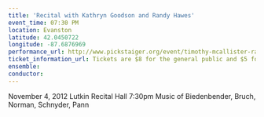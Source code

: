 ```yaml
---
title: 'Recital with Kathryn Goodson and Randy Hawes'
event_time: 07:30 PM
location: Evanston
latitude: 42.0450722
longitude: -87.6876969
performance_url: http://www.pickstaiger.org/event/timothy-mcallister-randall-hawes-and-kathryn-goodson
ticket_information_url: Tickets are $8 for the general public and $5 for students
ensemble: 
conductor: 
---
```

November 4, 2012
Lutkin Recital Hall
7:30pm
Music of Biedenbender, Bruch, Norman, Schnyder, Pann